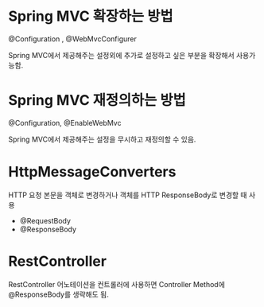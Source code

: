 # Spring MVC 확장하는 방법
@Configuration , @WebMvcConfigurer

Spring MVC에서 제공해주는 설정외에 추가로 설정하고 싶은 부분을 확장해서 사용가능함.

# Spring MVC 재정의하는 방법
@Configuration, @EnableWebMvc

Spring MVC에서 제공해주는 설정을 무시하고 재정의할 수 있음.

# HttpMessageConverters
HTTP 요청 본문을 객체로 변경하거나
객체를 HTTP ResponseBody로 변경할 때 사용
- @RequestBody
- @ResponseBody

# RestController
RestController 어노테이션을 컨트롤러에 사용하면 
Controller Method에 @ResponseBody를 생략해도 됨.
